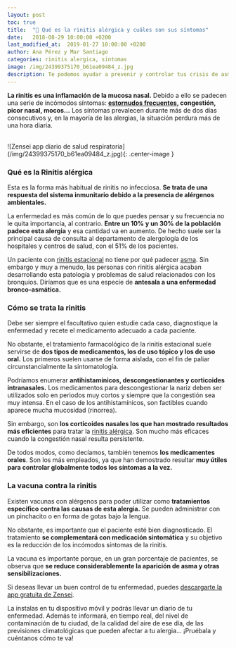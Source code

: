 ```yaml
---
layout: post
toc: true
title:  "🤧 Qué es la rinitis alérgica y cuáles son sus síntomas"
date:   2018-08-29 10:00:00 +0200
last_modified_at:  2019-01-27 10:00:00 +0200
author: Ana Pérez y Mar Santiago
categories: rinitis alergica, sintomas
image: /img/24399375170_b61ea09484_z.jpg
description: Te podemos ayudar a prevenir y controlar tus crisis de asma y sus síntomas de forma sencilla, así podrás cantar, correr, bailar, etc. Pese a lo horrible que es tener asma...
---
```


**La rinitis es una inflamación de la mucosa nasal.** Debido a ello se padecen una serie de incómodos síntomas: **[estornudos frecuentes](https://zenseiapp.com/blog/2018/06/11/como-detener-un-ataque-de-estornudos/), congestión, picor nasal, mocos…** Los síntomas prevalecen durante más de dos días consecutivos y, en la mayoría de las alergias, la situación perdura más de una hora diaria.

<br>
![Zensei app diario de salud respiratoria](/img/24399375170_b61ea09484_z.jpg){: .center-image }
<br>

### **Qué es la Rinitis alérgica**

Esta es la forma más habitual de rinitis no infecciosa. **Se trata de una respuesta del sistema inmunitario debido a la presencia de alérgenos ambientales.**

La enfermedad es más común de lo que puedes pensar y su frecuencia no le quita importancia, al contrario. **Entre un 10% y un 30% de la población padece esta alergia** y esa cantidad va en aumento. De hecho suele ser la principal causa de consulta al departamento de alergología de los hospitales y centros de salud, con el 51% de los pacientes.

Un paciente con [rinitis estacional](https://www.rinoebastel.com/alergia) no tiene por qué padecer [asma](https://medlineplus.gov/spanish/ency/article/000141.htm). Sin embargo y muy a menudo, las personas con rinitis alérgica acaban desarrollando esta patología y problemas de salud relacionados con los bronquios. Diríamos que es una especie de **antesala a una enfermedad bronco-asmática.**

### **Cómo se trata la rinitis**

Debe ser siempre el facultativo quien estudie cada caso, diagnostique la enfermedad y recete el medicamento adecuado a cada paciente.

No obstante, el tratamiento farmacológico de la rinitis estacional suele servirse de **dos tipos de medicamentos, los de uso tópico y los de uso oral.** Los primeros suelen usarse de forma aislada, con el fin de paliar circunstancialmente la sintomatología.

Podríamos enumerar **antihistamínicos, descongestionantes y corticoides intranasales.** Los medicamentos para descongestionar la nariz deben ser utilizados solo en periodos muy cortos y siempre que la congestión sea muy intensa. En el caso de los antihistamínicos, son factibles cuando aparece mucha mucosidad (rinorrea).

Sin embargo, son **los corticoides nasales los que han mostrado resultados más eficientes** para tratar la [rinitis alérgica](https://medlineplus.gov/spanish/ency/article/000813.htm). Son mucho más eficaces cuando la congestión nasal resulta persistente.

De todos modos, como decíamos, también tenemos **los medicamentes orales**. Son los más empleados, ya que han demostrado resultar **muy útiles para controlar globalmente todos los síntomas a la vez.**

### **La vacuna contra la rinitis**

Existen vacunas con alérgenos para poder utilizar como **tratamientos específico contra las causas de esta alergia.** Se pueden administrar con un pinchacito o en forma de gotas bajo la lengua.

No obstante, es importante que el paciente esté bien diagnosticado. El tratamiento **se complementará con medicación sintomática** y su objetivo es la reducción de los incómodos síntomas de la rinitis. 

La vacuna es importante porque, en un gran porcentaje de pacientes, se observa que **se reduce considerablemente la aparición de asma y otras sensibilizaciones.**


Si deseas llevar un buen control de tu enfermedad, puedes [descargarte la app gratuita de Zensei](https://zenseiapp.com). 

La instalas en tu dispositivo móvil y podrás llevar un diario de tu enfermedad. Además te informará, en tiempo real, del nivel de contaminación de tu ciudad, de la calidad del aire de ese día, de las previsiones climatológicas que pueden afectar a tu alergia… ¡Pruébala y cuéntanos cómo te va!
